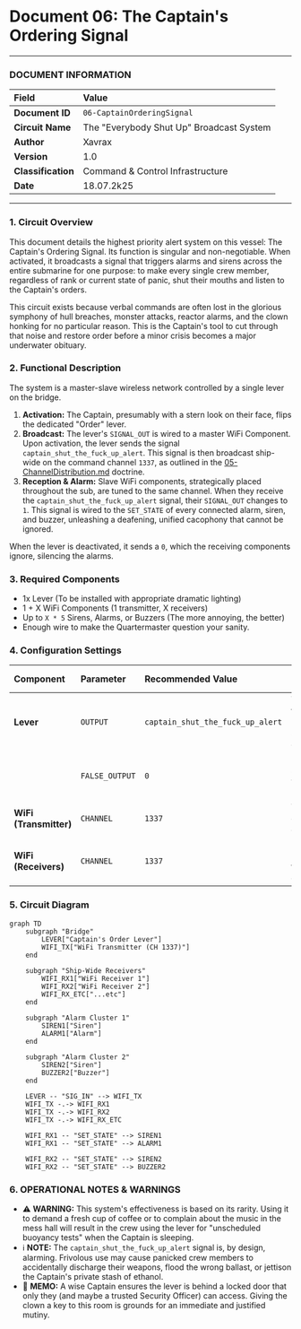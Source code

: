 # Document 06: The Captain's Ordering Signal

---

### **DOCUMENT INFORMATION**

| Field | Value |
| :--- | :--- |
| **Document ID** | `06-CaptainOrderingSignal` |
| **Circuit Name** | The "Everybody Shut Up" Broadcast System |
| **Author** | Xavrax |
| **Version** | 1.0 |
| **Classification**| Command & Control Infrastructure |
| **Date**| 18.07.2k25 |

---

### 1. Circuit Overview

This document details the highest priority alert system on this vessel: The Captain's Ordering Signal. Its function is singular and non-negotiable. When activated, it broadcasts a signal that triggers alarms and sirens across the entire submarine for one purpose: to make every single crew member, regardless of rank or current state of panic, shut their mouths and listen to the Captain's orders.

This circuit exists because verbal commands are often lost in the glorious symphony of hull breaches, monster attacks, reactor alarms, and the clown honking for no particular reason. This is the Captain's tool to cut through that noise and restore order before a minor crisis becomes a major underwater obituary.

### 2. Functional Description

The system is a master-slave wireless network controlled by a single lever on the bridge.

1.  **Activation:** The Captain, presumably with a stern look on their face, flips the dedicated "Order" lever.
2.  **Broadcast:** The lever's `SIGNAL_OUT` is wired to a master WiFi Component. Upon activation, the lever sends the signal `captain_shut_the_fuck_up_alert`. This signal is then broadcast ship-wide on the command channel `1337`, as outlined in the [05-ChannelDistribution.md](05-ChannelDistribution.md) doctrine.
3.  **Reception & Alarm:** Slave WiFi components, strategically placed throughout the sub, are tuned to the same channel. When they receive the `captain_shut_the_fuck_up_alert` signal, their `SIGNAL_OUT` changes to `1`. This signal is wired to the `SET_STATE` of every connected alarm, siren, and buzzer, unleashing a deafening, unified cacophony that cannot be ignored.

When the lever is deactivated, it sends a `0`, which the receiving components ignore, silencing the alarms.

### 3. Required Components

-   1x Lever (To be installed with appropriate dramatic lighting)
-   1 + X WiFi Components (1 transmitter, X receivers)
-   Up to `X * 5` Sirens, Alarms, or Buzzers (The more annoying, the better)
-   Enough wire to make the Quartermaster question your sanity.

### 4. Configuration Settings

| Component | Parameter | Recommended Value | Purpose & Notes |
| :--- | :--- | :--- | :--- |
| **Lever** | `OUTPUT` | `captain_shut_the_fuck_up_alert` | The only thing this lever should ever say. |
| | `FALSE_OUTPUT`| `0` | Ensures silence when not in use. |
| **WiFi (Transmitter)** | `CHANNEL` | `1337` | The sacred command channel. |
| **WiFi (Receivers)** | `CHANNEL` | `1337` | Must match the transmitter, obviously. |

### 5. Circuit Diagram

```mermaid
graph TD
    subgraph "Bridge"
        LEVER["Captain's Order Lever"]
        WIFI_TX["WiFi Transmitter (CH 1337)"]
    end

    subgraph "Ship-Wide Receivers"
        WIFI_RX1["WiFi Receiver 1"]
        WIFI_RX2["WiFi Receiver 2"]
        WIFI_RX_ETC["...etc"]
    end
    
    subgraph "Alarm Cluster 1"
        SIREN1["Siren"]
        ALARM1["Alarm"]
    end

    subgraph "Alarm Cluster 2"
        SIREN2["Siren"]
        BUZZER2["Buzzer"]
    end

    LEVER -- "SIG_IN" --> WIFI_TX
    WIFI_TX -.-> WIFI_RX1
    WIFI_TX -.-> WIFI_RX2
    WIFI_TX -.-> WIFI_RX_ETC

    WIFI_RX1 -- "SET_STATE" --> SIREN1
    WIFI_RX1 -- "SET_STATE" --> ALARM1
    
    WIFI_RX2 -- "SET_STATE" --> SIREN2
    WIFI_RX2 -- "SET_STATE" --> BUZZER2

```

### 6. OPERATIONAL NOTES & WARNINGS

-   :warning: **WARNING:** This system's effectiveness is based on its rarity. Using it to demand a fresh cup of coffee or to complain about the music in the mess hall will result in the crew using the lever for "unscheduled buoyancy tests" when the Captain is sleeping.
-   :information_source: **NOTE:** The `captain_shut_the_fuck_up_alert` signal is, by design, alarming. Frivolous use may cause panicked crew members to accidentally discharge their weapons, flood the wrong ballast, or jettison the Captain's private stash of ethanol.
-   :memo: **MEMO:** A wise Captain ensures the lever is behind a locked door that only they (and maybe a trusted Security Officer) can access. Giving the clown a key to this room is grounds for an immediate and justified mutiny. 